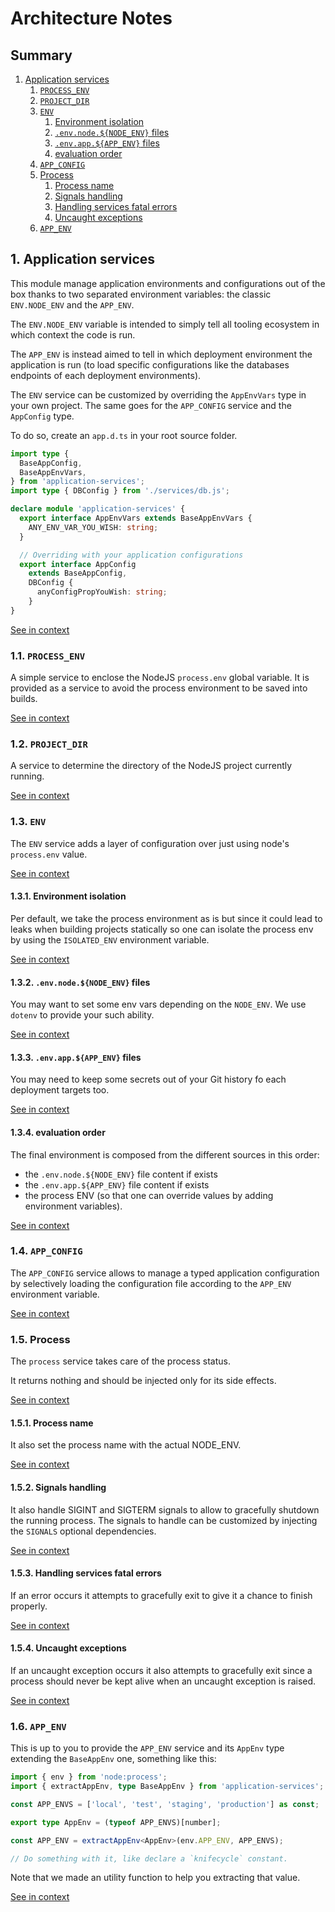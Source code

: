 [//]: # ( )
[//]: # (This file is automatically generated by the `jsarch`)
[//]: # (module. Do not change it elsewhere, changes would)
[//]: # (be overriden.)
[//]: # ( )
# Architecture Notes

## Summary

1. [Application services](#1-application-services)
   1. [`PROCESS_ENV`](#11-`process_env`)
   2. [`PROJECT_DIR`](#12-`project_dir`)
   3. [`ENV`](#13-`env`)
      1. [Environment isolation](#131-environment-isolation)
      2. [`.env.node.${NODE_ENV}` files](#132-`.env.node.${node_env}`-files)
      3. [`.env.app.${APP_ENV}` files](#133-`.env.app.${app_env}`-files)
      4. [evaluation order](#134-evaluation-order)
   4. [`APP_CONFIG`](#14-`app_config`)
   5. [Process](#15-process)
      1. [Process name](#151-process-name)
      2. [Signals handling](#152-signals-handling)
      3. [Handling services fatal errors](#153-handling-services-fatal-errors)
      4. [Uncaught exceptions](#154-uncaught-exceptions)
   6. [`APP_ENV`](#16-`app_env`)


## 1. Application services

This module manage application environments and configurations
 out of the box thanks to two separated environment variables:
 the classic `ENV.NODE_ENV` and the `APP_ENV`.

The `ENV.NODE_ENV` variable is intended to simply tell all
 tooling ecosystem in which context the code is run.

The `APP_ENV` is instead aimed to tell in which deployment
 environment the application is run (to load specific
 configurations like the databases endpoints of each
 deployment environments).

The `ENV` service can be customized by overriding
 the `AppEnvVars` type in your own project. The
 same goes for the `APP_CONFIG` service and the
 `AppConfig` type.

To do so, create an `app.d.ts` in your root source
 folder.
```ts
import type {
  BaseAppConfig,
  BaseAppEnvVars,
} from 'application-services';
import type { DBConfig } from './services/db.js';

declare module 'application-services' {
  export interface AppEnvVars extends BaseAppEnvVars {
    ANY_ENV_VAR_YOU_WISH: string;
  }

  // Overriding with your application configurations
  export interface AppConfig
    extends BaseAppConfig,
    DBConfig {
      anyConfigPropYouWish: string;
    }
}
```

[See in context](./src/index.ts#L1-L42)



### 1.1. `PROCESS_ENV`

A simple service to enclose the NodeJS `process.env`
 global variable. It is provided as a service to avoid
 the process environment to be saved into builds.

[See in context](./src/services/PROCESS_ENV.ts#L5-L10)



### 1.2. `PROJECT_DIR`

A service to determine the directory of the NodeJS project
 currently running.

[See in context](./src/services/PROJECT_DIR.ts#L7-L11)



### 1.3. `ENV`

The `ENV` service adds a layer of configuration over just using
 node's `process.env` value.

[See in context](./src/services/ENV.ts#L48-L52)



#### 1.3.1. Environment isolation

Per default, we take the process environment as is
 but since it could lead to leaks when building
 projects statically so one can isolate the process
 env by using the `ISOLATED_ENV` environment variable.

[See in context](./src/services/ENV.ts#L102-L107)



#### 1.3.2. `.env.node.${NODE_ENV}` files

You may want to set some env vars depending on the
 `NODE_ENV`. We use `dotenv` to provide your such
 ability.

[See in context](./src/services/ENV.ts#L135-L140)



#### 1.3.3. `.env.app.${APP_ENV}` files

You may need to keep some secrets out of your Git
 history fo each deployment targets too.

[See in context](./src/services/ENV.ts#L143-L146)



#### 1.3.4. evaluation order

The final environment is composed from the different sources
 in this order:
- the `.env.node.${NODE_ENV}` file content if exists
- the `.env.app.${APP_ENV}` file content if exists
- the process ENV (so that one can override values by
   adding environment variables).

[See in context](./src/services/ENV.ts#L149-L156)



### 1.4. `APP_CONFIG`

The `APP_CONFIG` service allows to manage a typed application
 configuration by selectively loading the configuration file
 according to the `APP_ENV` environment variable.

[See in context](./src/services/APP_CONFIG.ts#L8-L13)



### 1.5. Process

The `process` service takes care of the process status.

It returns nothing and should be injected only for its
 side effects.

[See in context](./src/services/process.ts#L28-L33)



#### 1.5.1. Process name

It also set the process name with the actual NODE_ENV.

[See in context](./src/services/process.ts#L75-L78)



#### 1.5.2. Signals handling

It also handle SIGINT and SIGTERM signals to allow to
 gracefully shutdown the running process. The signals
 to handle can be customized by injecting the `SIGNALS`
 optional dependencies.

[See in context](./src/services/process.ts#L83-L89)



#### 1.5.3. Handling services fatal errors

If an error occurs it attempts to gracefully exit
to give it a chance to finish properly.

[See in context](./src/services/process.ts#L94-L98)



#### 1.5.4. Uncaught exceptions

If an uncaught exception occurs it also attempts to
 gracefully exit since a process should never be kept
 alive when an uncaught exception is raised.

[See in context](./src/services/process.ts#L105-L110)



### 1.6. `APP_ENV`

This is up to you to provide the `APP_ENV` service and its
 `AppEnv` type extending the `BaseAppEnv` one, something like
 this:
```ts
import { env } from 'node:process';
import { extractAppEnv, type BaseAppEnv } from 'application-services';

const APP_ENVS = ['local', 'test', 'staging', 'production'] as const;

export type AppEnv = (typeof APP_ENVS)[number];

const APP_ENV = extractAppEnv<AppEnv>(env.APP_ENV, APP_ENVS);

// Do something with it, like declare a `knifecycle` constant.
```

Note that we made an utility function to help you extracting
 that value.

[See in context](./src/services/ENV.ts#L15-L35)

